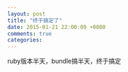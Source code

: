 ```yaml
---
layout: post
title: "终于搞定了"
date: 2015-01-21 22:00:09 +0800
comments: true
categories: 
---
```

ruby版本半天，bundle搞半天，终于搞定